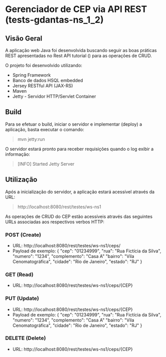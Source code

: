 # Gerenciador de CEP via API REST (tests-gdantas-ns_1_2)
## Visão Geral
A aplicação web Java foi desenvolvida buscando seguir as boas práticas REST apresentadas no Rest API tutorial () para as operações de CRUD.

O projeto foi desenvolvido utilizando:
* Spring Framework
* Banco de dados HSQL embedded
* Jersey RESTful API (JAX-RS)
* Maven 
* Jetty - Servidor HTTP/Servlet Container

## Build
Para se efetuar o build, iniciar o servidor e implementar (deploy) a aplicação, basta executar o comando:

> mvn jetty:run

O servidor estará pronto para receber requisições quando o log exibir a informação:

> [INFO] Started Jetty Server

## Utilização

Após a inicialização do servidor, a aplicação estará acessível através da URL:
> http://localhost:8080/rest/testes/ws-ns1

As operações de CRUD do CEP estão acessíveis através das seguintes URLs associadas aos respectivos verbos HTTP:

### POST (Create)
* URL: http://localhost:8080/rest/testes/ws-ns1/ceps/
* Payload de exemplo: 
    {
      "cep": "01234999",
      "rua": "Rua Fictícia da Silva",
      "numero": "1234",
      "complemento": "Casa A"
      "bairro": "Vila Cenomatográfica",
      "cidade": "Rio de Janeiro",
      "estado": "RJ"
    }

### GET (Read)
* URL: http://localhost:8080/rest/testes/ws-ns1/ceps/{CEP}

### PUT (Update)
* URL: http://localhost:8080/rest/testes/ws-ns1/ceps/{CEP}
* Payload de exemplo: 
    {
      "cep": "01234999",
      "rua": "Rua Fictícia da Silva",
      "numero": "1234",
      "complemento": "Casa A"
      "bairro": "Vila Cenomatográfica",
      "cidade": "Rio de Janeiro",
      "estado": "RJ"
    }

### DELETE (Delete)
* URL: http://localhost:8080/rest/testes/ws-ns1/ceps/{CEP}
